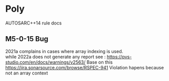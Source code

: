 # Poly
AUTOSARC++14 rule docs


## M5-0-15 Bug
2021a complains in cases where array indexing is used.  
while 2022a does not generate any report
see : https://pvs-studio.com/en/docs/warnings/v2563/
Base on this
https://jira.sonarsource.com/browse/RSPEC-941
Violation hapens because not an array context

